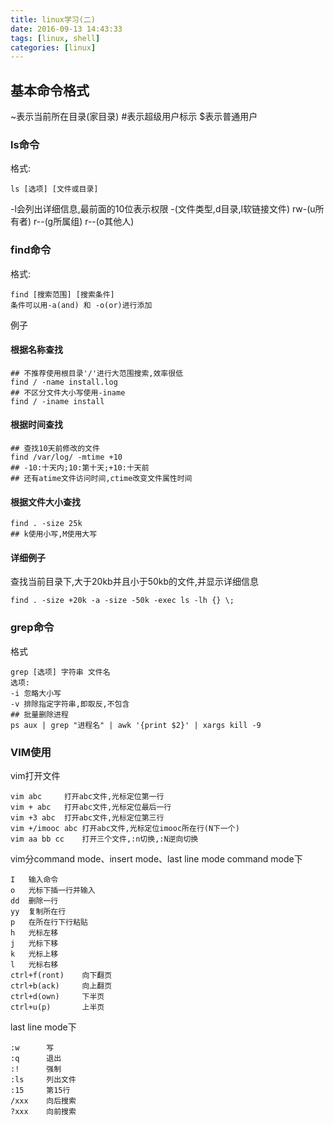 ```yaml
---
title: linux学习(二)
date: 2016-09-13 14:43:33
tags: [linux, shell]
categories: [linux]
---
```

## 基本命令格式
~表示当前所在目录(家目录)
\#表示超级用户标示
$表示普通用户

### ls命令
格式:
```shell
ls [选项] [文件或目录]
```
-l会列出详细信息,最前面的10位表示权限
\-(文件类型,d目录,l软链接文件)      rw\-(u所有者)      r\-\-(g所属组)     r\-\-(o其他人)

### find命令
格式:
```shell
find [搜索范围] [搜索条件]
条件可以用-a(and) 和 -o(or)进行添加
```

例子
#### 根据名称查找
```shell
## 不推荐使用根目录'/'进行大范围搜索,效率很低
find / -name install.log
## 不区分文件大小写使用-iname
find / -iname install
```

#### 根据时间查找
```shell
## 查找10天前修改的文件
find /var/log/ -mtime +10
## -10:十天内;10:第十天;+10:十天前
## 还有atime文件访问时间,ctime改变文件属性时间
```
#### 根据文件大小查找
```shell
find . -size 25k
## k使用小写,M使用大写
```

#### 详细例子
查找当前目录下,大于20kb并且小于50kb的文件,并显示详细信息
```shell
find . -size +20k -a -size -50k -exec ls -lh {} \;
```

### grep命令
格式
```shell
grep [选项] 字符串 文件名
选项:
-i 忽略大小写
-v 排除指定字符串,即取反,不包含
## 批量删除进程
ps aux | grep "进程名" | awk '{print $2}' | xargs kill -9
```

### VIM使用
vim打开文件
```shell
vim abc     打开abc文件,光标定位第一行
vim + abc   打开abc文件,光标定位最后一行
vim +3 abc  打开abc文件,光标定位第三行
vim +/imooc abc 打开abc文件,光标定位imooc所在行(N下一个)
vim aa bb cc    打开三个文件,:n切换,:N逆向切换
```

vim分command mode、insert mode、last line mode
command mode下
```shell
I   输入命令
o   光标下插一行并输入
dd  删除一行
yy  复制所在行
p   在所在行下行粘贴
h   光标左移
j   光标下移
k   光标上移
l   光标右移
ctrl+f(ront)    向下翻页
ctrl+b(ack)     向上翻页
ctrl+d(own)     下半页
ctrl+u(p)       上半页
```
last line mode下
```shell
:w      写
:q      退出
:!      强制
:ls     列出文件
:15     第15行
/xxx    向后搜索
?xxx    向前搜索
```
